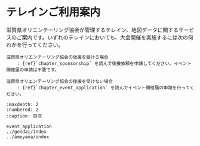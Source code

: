 # テレインご利用案内

滋賀県オリエンテーリング協会が管理するテレイン、地図データに関するサービスのご案内です。いずれのテレインにおいても、大会開催を実施するには次の何れかを行ってください。

```{admonition} 事前申請
滋賀県オリエンテーリング協会の後援を受ける場合
    : {ref}`chapter_sponsorship` を読んで後援依頼を申請してください。イベント開催届の申請は不要です。

滋賀県オリエンテーリング協会の後援を受けない場合
    : {ref}`chapter_event_application` を読んでイベント開催届の申請を行ってください。
```

```{toctree}
:maxdepth: 2
:numbered: 2
:caption: 目次

event_application
../gendai/index
../ameyama/index
```
